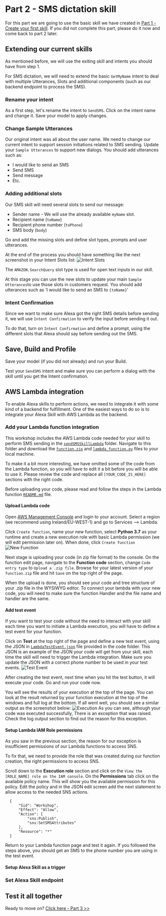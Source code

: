 # Part 2 - SMS dictation skill

For this part we are going to use the basic skill we have created in [Part 1 - Create your first skill](BuildYourFirstSkill.md). If you did not complete this part, please do it now and come back to part 2 later.

## Extending our current skills
As mentioned before, we will use the exiting skill and intents you should have from step 1.

For SMS dictation, we will need to extend the basic ```GetMyName``` intent to deal with multiple Utterances, Slots and additional components (such as our backend endpoint to process the SMS).

### Rename your intent
As a first step, let's rename the intent to ```SendSMS```. Click on the intent name and change it. Save your model to apply changes.

### Change Sample Utterances
Our original intent was all about the user name. We need to change our current intent to support session initiations related to SMS sending.
Update your ```Sample Utterances``` to support new dialogs.
You should add utterances such as:
- I would like to send an SMS
- Send SMS
- Send message
- Etc.

### Adding additional slots
Our SMS skill will need several slots to send our message:
- Sender name - We will use the already available ```myName``` slot.
- Recipient name (```toName```)
- Recipient phone number (```toPhone```)
- SMS body (```body```)

Go and add the missing slots and define slot types, prompts and user utterances.

At the end of the process you should have something like the next screenshot in your Intent Slots list:
![Intent Slots](screenshots/Screen5.png)

The ```AMAZON.SearchQuery``` slot type is used for open text inputs in our skill.

At this stage you can use the new slots to update your main ```Sample Utterances```to use those slots in customers request. You should add utterances such as 'I would like to send an SMS to ```{toName}```'

### Intent Confirmation
Since we want to make sure Alexa got the right SMS details before sending it, we will use ```Intent Confirmation``` to verify the input before sending it out.

To do that, turn on ```Intent Confirmation``` and define a prompt, using the different slots that Alexa should say before sending out the SMS.

## Save, Build and Profile
Save your model (if you did not already) and run your Build.

Test your ```SendSMS``` intent and make sure you can perform a dialog with the skill until you get the Intent confirmation.

## AWS Lambda integration
To enable Alexa skills to perform actions, we need to integrate it with some kind of a backend for fulfillment. One of the easiest ways to do so is to integrate your Alexa Skill with AWS Lambda as the backend.

### Add your Lambda function integration
This workshop includes the AWS Lambda code needed for your skill to perform SMS sending in the [```sendSMSSkillLambda```](./sendSMSSkillLambda) folder. Navigate to this folder and download the [```function.zip```](./sendSMSSkillLambda/function.zip) and [```lambda_function.py```](./sendSMSSkillLambda/lambda_function.py) files to your local machine.

To make it a bit more interesting, we have omitted some of the  code from the Lambda function, so you will have to edit it a bit before you will be able to use it. Please review the code and replace all ```[YOUR_CODE_IS_HERE]``` sections with the right code.

Before uploading your code, please read and follow the steps in the Lambda function [```README.md```](./sendSMSSkillLambda/README.md) file.

#### Upload Lambda code
Open [AWS Management Console](https://console.aws.amazon.com/) and login to your account. Select a region (we recommend using Ireland/EU-WEST-1) and go to Services --> Lambda.

Click ```Create function```, name your new function, select **Python 3.7** as your runtime and create a new execution role with basic Lambda permission (we will edit permission later on). When done, click ```Create function```
![New Function](screenshots/Screen6.png)

Next stage is uploading your code (in zip file format) to the console. On the function edit page, navigate to the **Function code** section, change ```Code entry type``` to ```Upload a .zip file```. Browse for your latest version of your ```function.zip``` file and hit ```Save``` on the top right of the page.

When the upload is done, you should see your code and tree structure of your .zip file in the WYSIWYG editor.
To connect your lambda with your new code, you will need to make sure the function Handler and the file name and handler are the same.

#### Add test event
If you want to test your code without the need to interact with your skill each time you want to initiate a Lambda execution, you will have to define a test event for your function.

Click on **Test** at the top right of the page and define a new test event, using the JSON in [```LambdaTestEvent.json```](./sendSMSSkillLambda/LambdaTestEvent.json) file provided in the code folder. This JSON is an example of the JSON your code will get from your skill, each time the skill will need to trigger the Lambda integration. Make sure you update the JSON with a correct phone number to be used in your test events.
![Test Event](screenshots/Screen7.png)

After creating the test event, next time when you hit the test button, it will execute your code. Go and run your code now.

You will see the results of your execution at the top of the page. You can look at the result returned by your function execution at the top of the windows and full log at the bottom.
If all went well, you should see a similar output as the screenshot below:
![Execution](screenshots/Screen8.png)
As you can see, although your code was executed successfully, There is an exception that was raised. Check the log output section to find out the reason for this exception.

#### Setup Lambda IAM Role permissions
As you saw in the previous section, the reason for our exception is insufficient permissions of our Lambda functions to access SNS.

To fix that, we need to provide the role that was created during our function creation, the right permissions to access SNS.

Scroll down to the **Execution role** section and click on the ```View the [ROLE_NAME] role on the IAM console```. On the **Permissions** tab click on the available policy name. This will show you the available permission for this policy. Edit the policy and in the JSON edit screen add the next statement to allow access to the needed SNS actions.

```
  {
      "Sid": "Workshop",
      "Effect": "Allow",
      "Action": [
          "sns:Publish",
          "sns:SetSMSAttributes"
      ],
      "Resource": "*"
  }
```
Return to your Lambda function page and test it again. If you followed the steps above, you should get an SMS to the phone number you are using in the test event.

#### Setup Alexa Skill as a trigger

### Set Alexa Skill endpoint

## Test it all together

Ready to move on? [Click here - Part 3 >>](AddTranslation.md)
